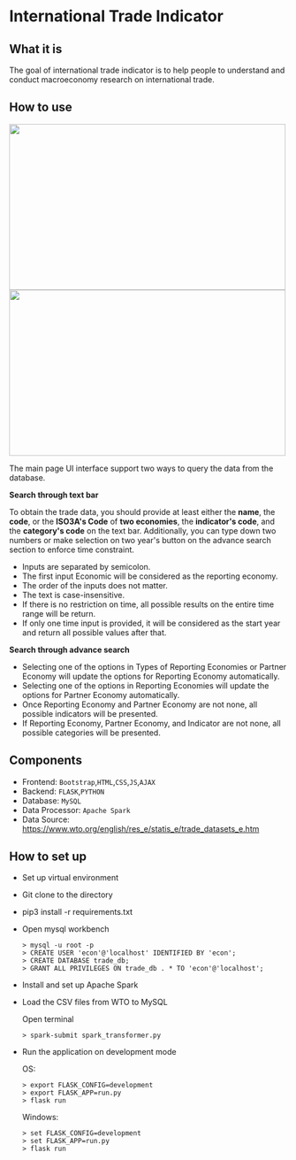 # International Trade Indicator

## What it is

The goal of international trade indicator is to help people to understand and conduct macroeconomy research on international trade.

## How to use
<img src="https://github.com/Zalelin3/International_Trade_Indicator/blob/main/main.png" width="500" height="300">
<img src="https://github.com/Zalelin3/International_Trade_Indicator/blob/main/reference.png" width="500" height="300">

The main page UI interface support two ways to query the data from the database.

**Search through text bar**

To obtain the trade data, you should provide at least either the **name**, the **code**, or the **ISO3A's Code** of **two economies**, the **indicator's code**, and the **category's code** on the text bar. Additionally, you can type down two numbers or make selection on two year's button on the advance search section to enforce time constraint.
* Inputs are separated by semicolon.
* The first input Economic will be considered as the reporting economy.
* The order of the inputs does not matter.
* The text is case-insensitive.
* If there is no restriction on time, all possible results on the entire time range will be return.
* If only one time input is provided, it will be considered as the start year and return all possible values after that.

**Search through advance search**

* Selecting one of the options in Types of Reporting Economies or Partner Economy will update the options for Reporting Economy automatically.
* Selecting one of the options in Reporting Economies will update the options for Partner Economy automatically.
* Once Reporting Economy and Partner Economy are not none, all possible indicators will be presented.
* If Reporting Economy, Partner Economy, and Indicator are not none, all possible categories will be presented.

## Components

* Frontend: `Bootstrap`,`HTML`,`CSS`,`JS`,`AJAX`
* Backend: `FLASK`,`PYTHON`
* Database: `MySQL`
* Data Processor: `Apache Spark`
* Data Source: https://www.wto.org/english/res_e/statis_e/trade_datasets_e.htm

## How to set up

* Set up virtual environment

* Git clone to the directory

* pip3 install -r requirements.txt

* Open mysql workbench
  ```
  > mysql -u root -p
  > CREATE USER 'econ'@'localhost' IDENTIFIED BY 'econ';
  > CREATE DATABASE trade_db;
  > GRANT ALL PRIVILEGES ON trade_db . * TO 'econ'@'localhost';
  ```
* Install and set up Apache Spark

* Load the CSV files from WTO to MySQL

  Open terminal
  ```
  > spark-submit spark_transformer.py
  ```
* Run the application on development mode

  OS:
  ```
  > export FLASK_CONFIG=development
  > export FLASK_APP=run.py
  > flask run
  ```
  Windows:
  ```
  > set FLASK_CONFIG=development
  > set FLASK_APP=run.py
  > flask run
  ```
